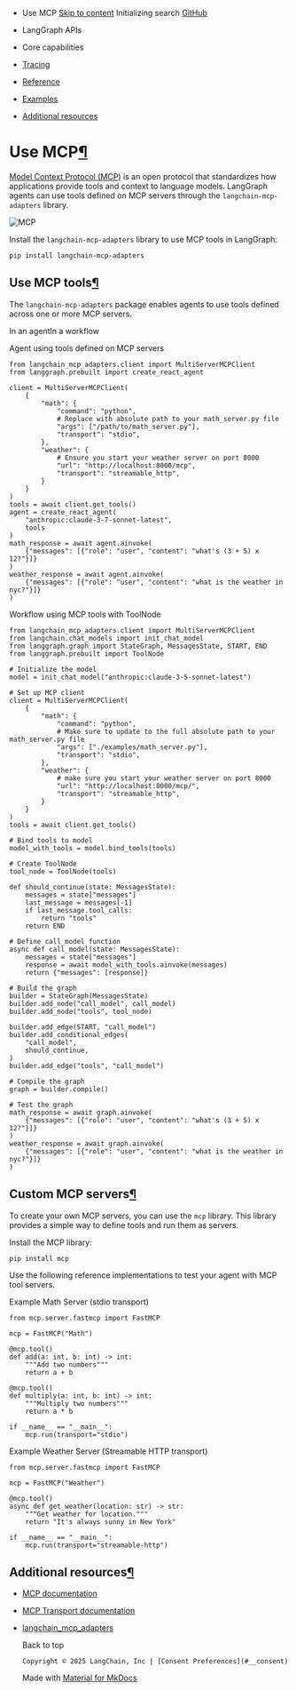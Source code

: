 - Use MCP [Skip to content](#use-mcp) Initializing search [GitHub](https://github.com/langchain-ai/langgraph)

- LangGraph APIs

- Core capabilities

- [Tracing](../../concepts/tracing/)

- [Reference](../../reference/)

- [Examples](../../examples/)

- [Additional resources](../../additional-resources/)

[](https://github.com/langchain-ai/langgraph/edit/main/docs/docs/agents/mcp.md)

# Use MCP[¶](#use-mcp)

[Model Context Protocol (MCP)](https://modelcontextprotocol.io/introduction) is an open protocol that standardizes how applications provide tools and context to language models. LangGraph agents can use tools defined on MCP servers through the `langchain-mcp-adapters` library.

![MCP ](../assets/mcp.png)

Install the `langchain-mcp-adapters` library to use MCP tools in LangGraph:

```
pip install langchain-mcp-adapters

```

## Use MCP tools[¶](#use-mcp-tools)

The `langchain-mcp-adapters` package enables agents to use tools defined across one or more MCP servers.

In an agentIn a workflow

Agent using tools defined on MCP servers

```
from langchain_mcp_adapters.client import MultiServerMCPClient
from langgraph.prebuilt import create_react_agent

client = MultiServerMCPClient(
    {
        "math": {
            "command": "python",
            # Replace with absolute path to your math_server.py file
            "args": ["/path/to/math_server.py"],
            "transport": "stdio",
        },
        "weather": {
            # Ensure you start your weather server on port 8000
            "url": "http://localhost:8000/mcp",
            "transport": "streamable_http",
        }
    }
)
tools = await client.get_tools()
agent = create_react_agent(
    "anthropic:claude-3-7-sonnet-latest",
    tools
)
math_response = await agent.ainvoke(
    {"messages": [{"role": "user", "content": "what's (3 + 5) x 12?"}]}
)
weather_response = await agent.ainvoke(
    {"messages": [{"role": "user", "content": "what is the weather in nyc?"}]}
)

```

Workflow using MCP tools with ToolNode

```
from langchain_mcp_adapters.client import MultiServerMCPClient
from langchain.chat_models import init_chat_model
from langgraph.graph import StateGraph, MessagesState, START, END
from langgraph.prebuilt import ToolNode

# Initialize the model
model = init_chat_model("anthropic:claude-3-5-sonnet-latest")

# Set up MCP client
client = MultiServerMCPClient(
    {
        "math": {
            "command": "python",
            # Make sure to update to the full absolute path to your math_server.py file
            "args": ["./examples/math_server.py"],
            "transport": "stdio",
        },
        "weather": {
            # make sure you start your weather server on port 8000
            "url": "http://localhost:8000/mcp/",
            "transport": "streamable_http",
        }
    }
)
tools = await client.get_tools()

# Bind tools to model
model_with_tools = model.bind_tools(tools)

# Create ToolNode
tool_node = ToolNode(tools)

def should_continue(state: MessagesState):
    messages = state["messages"]
    last_message = messages[-1]
    if last_message.tool_calls:
        return "tools"
    return END

# Define call_model function
async def call_model(state: MessagesState):
    messages = state["messages"]
    response = await model_with_tools.ainvoke(messages)
    return {"messages": [response]}

# Build the graph
builder = StateGraph(MessagesState)
builder.add_node("call_model", call_model)
builder.add_node("tools", tool_node)

builder.add_edge(START, "call_model")
builder.add_conditional_edges(
    "call_model",
    should_continue,
)
builder.add_edge("tools", "call_model")

# Compile the graph
graph = builder.compile()

# Test the graph
math_response = await graph.ainvoke(
    {"messages": [{"role": "user", "content": "what's (3 + 5) x 12?"}]}
)
weather_response = await graph.ainvoke(
    {"messages": [{"role": "user", "content": "what is the weather in nyc?"}]}
)

```

## Custom MCP servers[¶](#custom-mcp-servers)

To create your own MCP servers, you can use the `mcp` library. This library provides a simple way to define tools and run them as servers.

Install the MCP library:

```
pip install mcp

```

Use the following reference implementations to test your agent with MCP tool servers.

Example Math Server (stdio transport)

```
from mcp.server.fastmcp import FastMCP

mcp = FastMCP("Math")

@mcp.tool()
def add(a: int, b: int) -> int:
    """Add two numbers"""
    return a + b

@mcp.tool()
def multiply(a: int, b: int) -> int:
    """Multiply two numbers"""
    return a * b

if __name__ == "__main__":
    mcp.run(transport="stdio")

```
Example Weather Server (Streamable HTTP transport)

```
from mcp.server.fastmcp import FastMCP

mcp = FastMCP("Weather")

@mcp.tool()
async def get_weather(location: str) -> str:
    """Get weather for location."""
    return "It's always sunny in New York"

if __name__ == "__main__":
    mcp.run(transport="streamable-http")

```

## Additional resources[¶](#additional-resources)

- [MCP documentation](https://modelcontextprotocol.io/introduction)

- [MCP Transport documentation](https://modelcontextprotocol.io/docs/concepts/transports)

- [langchain_mcp_adapters](https://github.com/langchain-ai/langchain-mcp-adapters)

  Back to top

      Copyright © 2025 LangChain, Inc | [Consent Preferences](#__consent)



    Made with
    [Material for MkDocs](https://squidfunk.github.io/mkdocs-material/)

[](https://langchain-ai.github.io/langgraphjs/)
[](https://github.com/langchain-ai/langgraph)
[](https://twitter.com/LangChainAI)